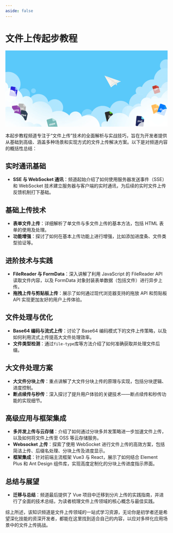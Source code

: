 ```yaml
---
aside: false
---
```


# 文件上传起步教程

![文件上传](/images/upload-files.webp)

本起步教程频道专注于“文件上传”技术的全面解析与实战技巧，旨在为开发者提供从基础到高级、涵盖多种场景和实现方式的文件上传解决方案。以下是对频道内容的概括性总结：

## 实时通讯基础

- **SSE 与 WebSocket 通讯**：频道起始介绍了如何使用服务器发送事件（SSE）和 WebSocket 技术建立服务器与客户端的实时通讯，为后续的实时文件上传反馈机制打下基础。

## 基础上传技术

- **表单文件上传**：详细解析了单文件与多文件上传的基本方法，包括 HTML 表单的使用及处理。
- **功能增强**：探讨了如何在基本上传功能上进行增强，比如添加进度条、文件类型验证等。

## 进阶技术与实践

- **FileReader 与 FormData**：深入讲解了利用 JavaScript 的 FileReader API 读取文件内容，以及 FormData 对象封装表单数据（包括文件）进行异步上传。
- **拖拽上传与剪贴板上传**：展示了如何通过现代浏览器支持的拖放 API 和剪贴板 API 实现更加友好的用户上传体验。

## 文件处理与优化

- **Base64 编码与流式上传**：讨论了 Base64 编码模式下的文件上传策略，以及如何利用流式上传提高大文件处理效率。
- **文件类型检测**：通过`file-type`库等方法介绍了如何准确获取并处理文件后缀。

## 大文件处理方案

- **大文件分块上传**：重点讲解了大文件分块上传的原理与实现，包括分块逻辑、进度控制。
- **断点续传与秒传**：深入探讨了提升用户体验的关键技术——断点续传和秒传功能的实现细节。

## 高级应用与框架集成

- **多并发上传与云存储**：介绍了如何通过分块多并发策略进一步加速文件上传，以及如何将文件上传至 OSS 等云存储服务。
- **Websocket 上传**：探索了使用 WebSocket 进行文件上传的高效方案，包括简洁上传、后缀名处理、分块上传及进度显示。
- **框架集成**：针对前端主流框架 Vue3 与 React，展示了如何结合 Element Plus 和 Ant Design 组件库，实现高度定制化的分块上传进度指示界面。

## 总结与展望

- **迁移与总结**：频道最后提供了 Vue 项目中迁移到分片上传的实践指南，并进行了全面的技术总结，为读者梳理文件上传领域的核心概念与最佳实践。

综上所述，该知识频道是文件上传领域的一站式学习资源，无论你是初学者还是希望深化技能的资深开发者，都能在这里找到适合自己的内容，以应对多样化应用场景中的文件上传挑战。
